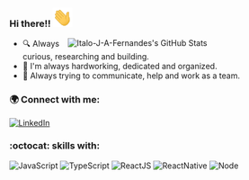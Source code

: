 ### Hi there!! <img src="Hi.gif" width="35px"> 

<img title="Italo-J-A-Fernandes's GitHub Stats" align="right" heigth="300" width="400" src="https://github-readme-stats.vercel.app/api?username=Italo-J-A-Fernandes&hide=issues&count_private=true&icon_color=871489&title_color=01057d&bg_color=DEG,ffffff,e8ecfd&show_icons=true)"
/>

- :mag: Always curious, researching and building.
- :memo: I'm always hardworking, dedicated and organized.
- :ant: Always trying to communicate, help and work as a team.


### :earth_africa: Connect with me:

[<img src="https://img.shields.io/badge/-LinkedIn-blue?style=flat-square&logo=Linkedin&logoColor=white&link=https://www.linkedin.com/in/italo-fernandes-2b560235" height="22" title="LinkedIn" />](https://www.linkedin.com/in/italo-fernandes-2b560235) 

### :octocat: skills with:

![JavaScript](https://img.shields.io/badge/-JavaScript-000000?style=flat&logo=javascript)
![TypeScript](https://img.shields.io/badge/-TypeScript-blue?style=flat&logo=typescript)
![ReactJS](https://img.shields.io/badge/-ReactJS-blue?style=flat&logo=react)
![ReactNative](https://img.shields.io/badge/-ReactNative-blue?style=flat&logo=react)
![Node](https://img.shields.io/badge/-Node.js-brightgreen?style=flat&logo=node.js)

